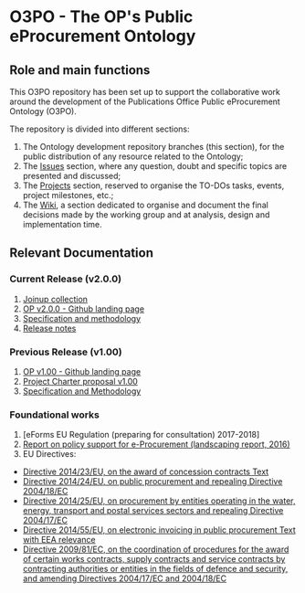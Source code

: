 # O3PO - The OP's Public eProcurement Ontology

## Role and main functions
This O3PO repository has been set up to support the collaborative work around the development of the Publications Office Public eProcurement Ontology (O3PO).

The repository is divided into different sections:

1. The Ontology development repository branches (this section), for the public distribution of any resource related to the Ontology;
2. The [Issues](https://github.com/eProcurement-everis/O3PO/issues) section, where any question, doubt and specific topics are presented and discussed;
3. The [Projects](https://github.com/eProcurement-everis/O3PO/projects) section, reserved to organise the TO-DOs tasks, events, project milestones, etc.;
4. The [Wiki](https://github.com/eProcurement-everis/O3PO/wiki), a section dedicated to organise and document the final decisions made by the working group and at analysis, design and implementation time.

## Relevant Documentation

### Current Release (v2.0.0)

1. [Joinup collection](https://joinup.ec.europa.eu/solution/eprocurement-ontology)
2. [OP v2.0.0 - Github landing page](https://github.com/eProcurement-everis/O3PO)
3. [Specification and methodology](https://eprocurement-everis.github.io/)
4. [Release notes](https://eprocurement-everis.github.io/release_notes.html)

### Previous Release (v1.00)

1. [OP v1.00 - Github landing page](https://github.com/eprocurementontology)
2. [Project Charter proposal v1.00](https://joinup.ec.europa.eu/document/d0202-project-charter-proposal-v100)
3. [Specification and Methodology](https://joinup.ec.europa.eu/sites/default/files/document/2017-08/d02.01_specification_of_the_process_and_methodology_v1.00.pdf)

### Foundational works
1. [eForms EU Regulation (preparing for consultation) 2017-2018]
2. [Report on policy support for e-Procurement (landscaping report, 2016)](https://joinup.ec.europa.eu/node/159724)
3. EU Directives:
* [Directive 2014/23/EU, on the award of concession contracts Text](http://eur-lex.europa.eu/legal-content/EN/TXT/?uri=uriserv:OJ.L_.2014.094.01.0001.01.ENG)
* [Directive 2014/24/EU, on public procurement and repealing Directive 2004/18/EC](http://eur-lex.europa.eu/legal-content/EN/TXT/?uri=CELEX%3A32014L0024)
* [Directive 2014/25/EU, on procurement by entities operating in the water, energy, transport and postal services sectors and repealing Directive 2004/17/EC](https://publications.europa.eu/en/publication-detail/-/publication/3c100e84-b654-11e3-86f9-01aa75ed71a1/language-en)
* [Directive 2014/55/EU, on electronic invoicing in public procurement Text with EEA relevance](http://eur-lex.europa.eu/legal-content/EN/TXT/?uri=CELEX%3A32014L0055)
* [Directive 2009/81/EC, on the coordination of procedures for the award of certain works contracts, supply contracts and service contracts by contracting authorities or entities in the fields of defence and security, and amending Directives 2004/17/EC and 2004/18/EC](http://eur-lex.europa.eu/legal-content/EN/TXT/?uri=celex%3A32009L0081)


